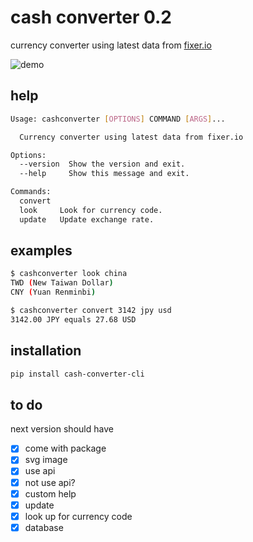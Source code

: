 # cash converter 0.2

currency converter using latest data from [fixer.io](https://fixer.io/)

![demo](https://rawcdn.githack.com/daenylio/cash-converter-cli/master/demo.svg "demo")

## help

```bash
Usage: cashconverter [OPTIONS] COMMAND [ARGS]...

  Currency converter using latest data from fixer.io

Options:
  --version  Show the version and exit.
  --help     Show this message and exit.

Commands:
  convert
  look     Look for currency code.
  update   Update exchange rate.
```

## examples

```bash
$ cashconverter look china
TWD (New Taiwan Dollar)
CNY (Yuan Renminbi)

$ cashconverter convert 3142 jpy usd
3142.00 JPY equals 27.68 USD
```

## installation

```bash
pip install cash-converter-cli
```

## to do

next version should have

- [x] come with package
- [x] svg image
- [x] use api
- [x] not use api?
- [x] custom help
- [x] update
- [x] look up for currency code
- [x] database
